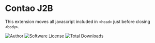 Contao J2B
==========================

This extension moves all javascript included in `<head>` just before closing `<body>`. 

[![Author](http://img.shields.io/badge/author-@1upgmbh-blue.svg?style=flat-square)](https://twitter.com/1upgmbh)
[![Software License](http://img.shields.io/badge/license-MIT-brightgreen.svg?style=flat-square)](LICENSE)
[![Total Downloads](http://img.shields.io/packagist/dt/oneup/contao-j2b.svg?style=flat-square)](https://packagist.org/packages/oneup/contao-j2b)
